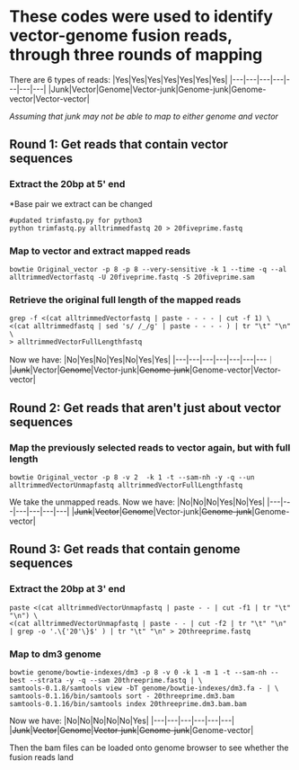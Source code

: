 # These codes were used to identify vector-genome fusion reads, through three rounds of mapping
There are 6 types of reads: 
|Yes|Yes|Yes|Yes|Yes|Yes|Yes|
|---|---|---|---|---|---|---|
|Junk|Vector|Genome|Vector-junk|Genome-junk|Genome-vector|Vector-vector|

*Assuming that junk may not be able to map to either genome and vector*

## Round 1: Get reads that contain vector sequences
### Extract the 20bp at 5' end
*Base pair we extract can be changed
```
#updated trimfastq.py for python3
python trimfastq.py alltrimmedfastq 20 > 20fiveprime.fastq
```
### Map to vector and extract mapped reads
```
bowtie Original_vector -p 8 -p 8 --very-sensitive -k 1 --time -q --al alltrimmedVectorfastq -U 20fiveprime.fastq -S 20fiveprime.sam
```
### Retrieve the original full length of the mapped reads
```
grep -f <(cat alltrimmedVectorfastq | paste - - - - | cut -f 1) \
<(cat alltrimmedfastq | sed 's/ /_/g' | paste - - - - ) | tr "\t" "\n" \
> alltrimmedVectorFullLengthfastq
```
Now we have:
|No|Yes|No|Yes|No|Yes|Yes|
|---|---|---|---|---|---|---｜
|~~Junk~~|Vector|~~Genome~~|Vector-junk|~~Genome-junk~~|Genome-vector|Vector-vector|

## Round 2: Get reads that aren't just about vector sequences
### Map the previously selected reads to vector again, but with full length
```
bowtie Original_vector -p 8 -v 2  -k 1 -t --sam-nh -y -q --un alltrimmedVectorUnmapfastq alltrimmedVectorFullLengthfastq
```
We take the unmapped reads.
Now we have:
|No|No|No|Yes|No|Yes|
|---|---|---|---|---|---|
|~~Junk~~|~~Vector~~|~~Genome~~|Vector-junk|~~Genome-junk~~|Genome-vector|

## Round 3: Get reads that contain genome sequences
### Extract the 20bp at 3' end
```
paste <(cat alltrimmedVectorUnmapfastq | paste - - | cut -f1 | tr "\t" "\n") \
<(cat alltrimmedVectorUnmapfastq | paste - - | cut -f2 | tr "\t" "\n" | grep -o '.\{'20'\}$' ) | tr "\t" "\n" > 20threeprime.fastq
 ```
### Map to dm3 genome
```
bowtie genome/bowtie-indexes/dm3 -p 8 -v 0 -k 1 -m 1 -t --sam-nh --best --strata -y -q --sam 20threeprime.fastq | \
samtools-0.1.8/samtools view -bT genome/bowtie-indexes/dm3.fa - | \
samtools-0.1.16/bin/samtools sort - 20threeprime.dm3.bam
samtools-0.1.16/bin/samtools index 20threeprime.dm3.bam.bam
```
Now we have:
|No|No|No|No|No|Yes|
|---|---|---|---|---|---|
|~~Junk~~|~~Vector~~|~~Genome~~|~~Vector-junk~~|~~Genome-junk~~|Genome-vector|

Then the bam files can be loaded onto genome browser to see whether the fusion reads land 
